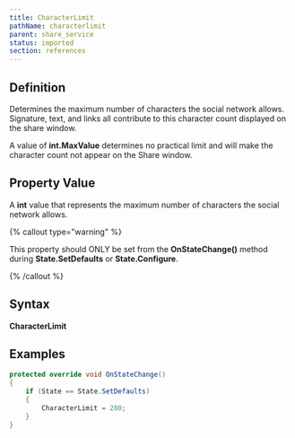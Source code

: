 ```yaml
---
title: CharacterLimit
pathName: characterlimit
parent: share_service
status: imported
section: references
---
```


## Definition

Determines the maximum number of characters the social network allows. Signature, text, and links all contribute to this character count displayed on the share window.

A value of **int.MaxValue** determines no practical limit and will make the character count not appear on the Share window.

## Property Value

A **int** value that represents the maximum number of characters the social network allows.

{% callout type="warning" %}

This property should ONLY be set from the **OnStateChange()** method during **State.SetDefaults** or **State.Configure**.

{% /callout %}

## Syntax

**CharacterLimit**

## Examples

```csharp
protected override void OnStateChange()
{
    if (State == State.SetDefaults)
    {
        CharacterLimit = 280;
    }
}
```
